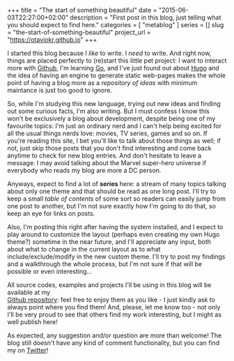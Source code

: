 +++
title = "The start of something beautiful"
date = "2015-06-03T22:27:00+02:00"
description = "First post in this blog, just telling what you should expect to find here."
categories = [ "metablog" ]
series = []
slug = "the-start-of-something-beautiful"
project_url = "https://otaviokr.github.io"
+++

I started this blog because I *like* to write. I *need* to write. And right now, things are placed perfectly to 
(re)start this little pet project: I want to interact more with [Github](http://www.github.com/otaviokr), I'm learning
[Go](http://www.golang.org), and I've just found out about [Hugo](http://gohugo.io) and the idea of having an engine to 
generate static web-pages makes the whole point of having a blog more as a *repository of ideas* with minimum maintance 
is just too good to ignore. 

So, while I'm studying this new language, trying out new ideas and finding out some curious facts, I'm also writing. 
But I must confess I know this won't be exclusively a blog about development, despite being one of my favourite topics: 
I'm just an ordinary nerd and I can't help being excited for all the usual things nerds love: movies, TV series, games 
and so on. If you're reading this site, I bet you'll like to talk about those things as well; if not, just skip those 
posts that you don't find interesting and come back anytime to check for new blog entries. And don't hesitate to leave 
a message: I may avoid talking about the Marvel super-hero universe if everybody who reads my blog are more a DC person.

Anyways, expect to find a lot of **series** here: a stream of many topics talking about only one theme and that should 
be read as one long post. I'll try to keep a small *table of contents* of some sort so readers can easily jump from one 
post to another, but I'm not sure exactly how I'm going to do that, so keep an eye for links on posts.

Also, I'm posting this right after having the system installed, and I expect to play around to customize the layout 
(perhaps even creating my own Hugo theme?) sometime in the near future, and I'll appreciate any input, both about 
what to change in the current layout as to what include/exclude/modify in the new custom theme. I'll try to post my 
findings and a walkthrough the whole process, but I'm not sure if that will be possible or even interesting...

All source codes, examples and projects I'll be using in this blog will be available at my  
[Github repository](http://www.github.com/otaviokr): feel free to enjoy them as you like - I just kindly ask to always 
point where you find them! And, please, let me know too - not only I'll be very proud to see that others find my work 
interesting, but I might as well publish here!
 
As expected, any suggestion and/or question are more than welcome! The blog still doesn't have any kind of comment 
functionality, but you can find my on [Twitter](http://www.twitter.com/okrofatto)!
